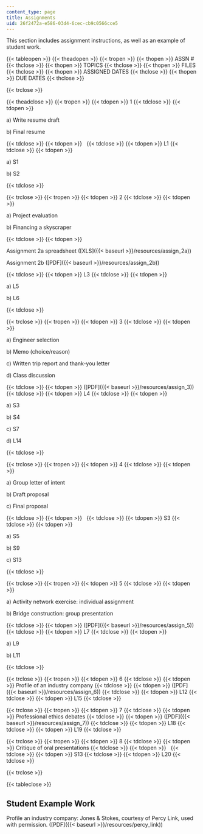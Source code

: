 ```yaml
---
content_type: page
title: Assignments
uid: 26f2472a-e586-03d4-6cec-cb9c0566cce5
---
```


This section includes assignment instructions, as well as an example of student work.

{{< tableopen >}}
{{< theadopen >}}
{{< tropen >}}
{{< thopen >}}
ASSN #
{{< thclose >}}
{{< thopen >}}
TOPICS
{{< thclose >}}
{{< thopen >}}
FILES
{{< thclose >}}
{{< thopen >}}
ASSIGNED DATES
{{< thclose >}}
{{< thopen >}}
DUE DATES
{{< thclose >}}

{{< trclose >}}

{{< theadclose >}}
{{< tropen >}}
{{< tdopen >}}
1
{{< tdclose >}}
{{< tdopen >}}


a) Write resume draft

b) Final resume


{{< tdclose >}}
{{< tdopen >}}
 
{{< tdclose >}}
{{< tdopen >}}
L1
{{< tdclose >}}
{{< tdopen >}}


a) S1

b) S2


{{< tdclose >}}

{{< trclose >}}
{{< tropen >}}
{{< tdopen >}}
2
{{< tdclose >}}
{{< tdopen >}}


a) Project evaluation

b) Financing a skyscraper


{{< tdclose >}}
{{< tdopen >}}


Assignment 2a spreadsheet ([XLS]({{< baseurl >}}/resources/assign_2a))

Assignment 2b ([PDF]({{< baseurl >}}/resources/assign_2b))


{{< tdclose >}}
{{< tdopen >}}
L3
{{< tdclose >}}
{{< tdopen >}}


a) L5

b) L6


{{< tdclose >}}

{{< trclose >}}
{{< tropen >}}
{{< tdopen >}}
3
{{< tdclose >}}
{{< tdopen >}}


a) Engineer selection

b) Memo (choice/reason)

c) Written trip report and thank-you letter

d) Class discussion


{{< tdclose >}}
{{< tdopen >}}
([PDF]({{< baseurl >}}/resources/assign_3))
{{< tdclose >}}
{{< tdopen >}}
L4
{{< tdclose >}}
{{< tdopen >}}


a) S3

b) S4

c) S7

d) L14


{{< tdclose >}}

{{< trclose >}}
{{< tropen >}}
{{< tdopen >}}
4
{{< tdclose >}}
{{< tdopen >}}


a) Group letter of intent

b) Draft proposal

c) Final proposal


{{< tdclose >}}
{{< tdopen >}}
 
{{< tdclose >}}
{{< tdopen >}}
S3
{{< tdclose >}}
{{< tdopen >}}


a) S5

b) S9

c) S13


{{< tdclose >}}

{{< trclose >}}
{{< tropen >}}
{{< tdopen >}}
5
{{< tdclose >}}
{{< tdopen >}}


a) Activity network exercise: individual assignment

b) Bridge construction: group presentation


{{< tdclose >}}
{{< tdopen >}}
([PDF]({{< baseurl >}}/resources/assign_5))
{{< tdclose >}}
{{< tdopen >}}
L7
{{< tdclose >}}
{{< tdopen >}}


a) L9

b) L11


{{< tdclose >}}

{{< trclose >}}
{{< tropen >}}
{{< tdopen >}}
6
{{< tdclose >}}
{{< tdopen >}}
Profile of an industry company
{{< tdclose >}}
{{< tdopen >}}
([PDF]({{< baseurl >}}/resources/assign_6))
{{< tdclose >}}
{{< tdopen >}}
L12
{{< tdclose >}}
{{< tdopen >}}
L15
{{< tdclose >}}

{{< trclose >}}
{{< tropen >}}
{{< tdopen >}}
7
{{< tdclose >}}
{{< tdopen >}}
Professional ethics debates
{{< tdclose >}}
{{< tdopen >}}
([PDF]({{< baseurl >}}/resources/assign_7))
{{< tdclose >}}
{{< tdopen >}}
L18
{{< tdclose >}}
{{< tdopen >}}
L19
{{< tdclose >}}

{{< trclose >}}
{{< tropen >}}
{{< tdopen >}}
8
{{< tdclose >}}
{{< tdopen >}}
Critique of oral presentations
{{< tdclose >}}
{{< tdopen >}}
 
{{< tdclose >}}
{{< tdopen >}}
S13
{{< tdclose >}}
{{< tdopen >}}
L20
{{< tdclose >}}

{{< trclose >}}

{{< tableclose >}}

Student Example Work
--------------------

Profile an industry company: Jones & Stokes, courtesy of Percy Link, used with permission. ([PDF]({{< baseurl >}}/resources/percy_link))